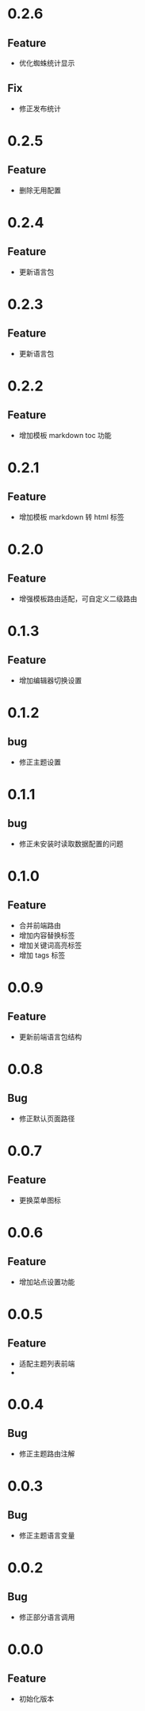 # 0.2.6
## Feature

- 优化蜘蛛统计显示

## Fix

- 修正发布统计

# 0.2.5
## Feature

- 删除无用配置

# 0.2.4
## Feature

- 更新语言包

# 0.2.3
## Feature

- 更新语言包

# 0.2.2
## Feature

- 增加模板 markdown toc 功能

# 0.2.1
## Feature

- 增加模板 markdown 转 html 标签

# 0.2.0
## Feature

- 增强模板路由适配，可自定义二级路由

# 0.1.3
## Feature

- 增加编辑器切换设置

# 0.1.2
## bug

- 修正主题设置

# 0.1.1
## bug

- 修正未安装时读取数据配置的问题

# 0.1.0
## Feature

- 合并前端路由
- 增加内容替换标签
- 增加关键词高亮标签
- 增加 tags 标签

# 0.0.9
## Feature

- 更新前端语言包结构

# 0.0.8
## Bug
- 修正默认页面路径

# 0.0.7
## Feature
- 更换菜单图标

# 0.0.6
## Feature
- 增加站点设置功能

# 0.0.5
## Feature
- 适配主题列表前端
- 
# 0.0.4
## Bug
- 修正主题路由注解

# 0.0.3
## Bug
- 修正主题语言变量

# 0.0.2
## Bug

- 修正部分语言调用

# 0.0.0
## Feature

- 初始化版本
